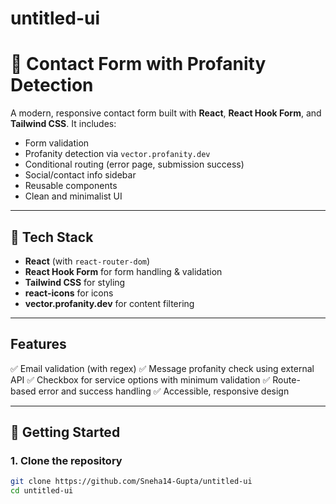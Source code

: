 # untitled-ui

# 📨 Contact Form with Profanity Detection

A modern, responsive contact form built with **React**, **React Hook Form**, and **Tailwind CSS**. It includes:

- Form validation
- Profanity detection via `vector.profanity.dev`
- Conditional routing (error page, submission success)
- Social/contact info sidebar
- Reusable components
- Clean and minimalist UI

---

## 🔧 Tech Stack

- **React** (with `react-router-dom`)
- **React Hook Form** for form handling & validation
- **Tailwind CSS** for styling
- **react-icons** for icons
- **vector.profanity.dev** for content filtering

---

## Features
✅ Email validation (with regex)
✅ Message profanity check using external API
✅ Checkbox for service options with minimum validation
✅ Route-based error and success handling
✅ Accessible, responsive design


---

## 🚀 Getting Started

### 1. Clone the repository
```bash
git clone https://github.com/Sneha14-Gupta/untitled-ui
cd untitled-ui



